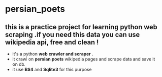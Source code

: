 # persian_poets
## this is a practice project for learning python web scraping .if you need this data you can use wikipedia api, free and clean !
* it's a python **web crawler and scraper** .
* it crawl on **persian poets** wikipedia pages and scrape data and save it on db.
* it use **BS4** and **Sqlite3** for this purpose

